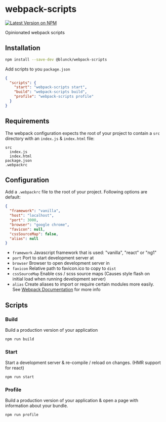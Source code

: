 # webpack-scripts

[![Latest Version on NPM](https://img.shields.io/npm/v/@blunck/webpack-scripts.svg?style=flat-square)](https://www.npmjs.com/package/@blunck/webpack-scripts)

Opinionated webpack scripts

## Installation

```bash
npm install --save-dev @blunck/webpack-scripts
```

Add scripts to you `package.json`
```json
{
  "scripts": {
    "start": "webpack-scripts start",
    "build": "webpack-scripts build",
    "profile": "webpack-scripts profile"
  }
}
```

## Requirements
The webpack configuration expects the root of your project to contain a `src` directory with an `index.js` & `index.html` file:
```
src
  index.js
  index.html
package.json
.webpackrc

```

## Configuration
Add a `.webpackrc` file to the root of your project. Following options are default:
```json
{
  "framework": "vanilla",
  "host": "localhost",
  "port": 3000,
  "browser": "google chrome",
  "favicon": null,
  "cssSourceMap": false,
  "alias": null
}
```

- `framework` Javascript framework that is used: "vanilla", "react" or "ng1"
- `port` Port to start development server at
- `browser` Browser to open development server in
- `favicon` Relative path to favicon.ico to copy to `dist`
- `cssSourceMap` Enable css / scss source maps (Causes style flash on initial load when running development server)
- `alias` Create aliases to import or require certain modules more easily. See [Webpack Documentation](https://webpack.js.org/configuration/resolve/#resolve-alias) for more info

## Scripts

### Build
Build a production version of your application
```bash
npm run build
```

### Start
Start a development server & re-compile / reload on changes. (HMR support for react)
```bash
npm run start
```

### Profile
Build a production version of your application & open a page
with information about your bundle.
```bash
npm run profile
```
